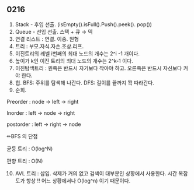 ##  0216

1. Stack - 후입 선출. (isEmpty().isFull().Push().peek(). pop())
2. Queue - 선입 선출. 스택 + 큐 → 덱
3. 연결 리스트 : 연결. 이중. 원형
4. 트리 : 부모.자식.자손.조상.리프.
5. 이진트리의 레벨 i번째의 최대 노드의 개수는 2^i -1 개이다.
6. 높이가 k인 이진 트리의 최대 노드의 개수는 2^k-1 이다.
7. 이진탐색트리 : 왼쪽은 반드시 자기보다 작아야 하고. 오른쪽은 반드시 자신보다 커야 한다.
8. 힙. BFS: 주위를 탐색해 나간다. DFS: 길이를 끝까지 쫙 따라간다.
9. 순회.

Preorder : node → left → right

Inorder : left → node → right

postorder : left → right → node

✏BFS 의 단점

균등 트리 : O(log^N)

편향 트리 : O(N)

10. AVL 트리 : 삽입. 삭제가 거의 없고 검색이 대부분인 상황에서 사용한다. 시간 복잡도가 항상 !! 어느 상황에서나 O(log^n) 이기 때문이다.